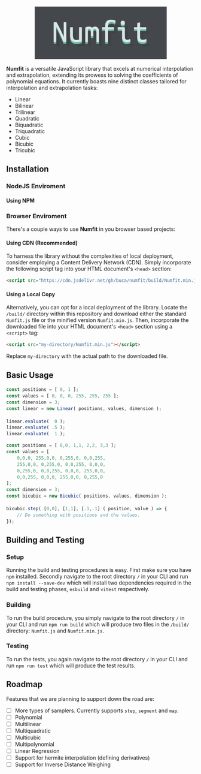 <p align="center">
  <img width="353" height="140" src="numfit-logo.png">
</p>

**Numfit** is a versatile JavaScript library that excels at numerical interpolation and extrapolation, extending its prowess to solving the coefficients of polynomial equations. It currently boasts nine distinct classes tailored for interpolation and extrapolation tasks:
- Linear
- Bilinear
- Trilinear
- Quadratic
- Biquadratic
- Triquadratic
- Cubic
- Bicubic
- Tricubic

## Installation

### NodeJS Enviroment

#### Using NPM


### Browser Enviroment
There's a couple ways to use **Numfit** in you browser based projects:
 
#### Using CDN (Recommended)

To harness the library without the complexities of local deployment, consider employing a Content Delivery Network (CDN). Simply incorporate the following script tag into your HTML document's `<head>` section:

```html
<script src="https://cdn.jsdelivr.net/gh/buca/numfit/build/Numfit.min.js"></script>
```

#### Using a Local Copy

Alternatively, you can opt for a local deployment of the library. Locate the `/build/` directory within this repository and download either the standard `Numfit.js` file or the minified version `Numfit.min.js`. Then, incorporate the downloaded file into your HTML document's `<head>` section using a `<script>` tag:

```html
<script src="my-directory/Numfit.min.js"></script>
```

Replace `my-directory` with the actual path to the downloaded file.

## Basic Usage
```javascript
const positions = [ 0, 1 ];
const values = [ 0, 0, 0, 255, 255, 255 ];
const dimension = 3;
const linear = new Linear( positions, values, dimension );

linear.evaluate(  0 );
linear.evaluate( .5 ); 
linear.evaluate(  1 );
```

```javascript
const positions = [ 0,0, 1,1, 2,2, 3,3 ];
const values = [ 
	0,0,0, 255,0,0, 0,255,0, 0,0,255,
	255,0,0, 0,255,0, 0,0,255, 0,0,0, 
	0,255,0, 0,0,255, 0,0,0, 255,0,0,
	0,0,255, 0,0,0, 255,0,0, 0,255,0
];
const dimension = 3;
const bicubic = new Bicubic( positions, values, dimension );

bicubic.step( [0,0], [1,1], [.1,.1] ( position, value ) => {
	// Do something with positions and the values.
});
```

## Building and Testing

### Setup
Running the build and testing procedures is easy. First make sure you have ```npm``` installed. Secondly navigate to the root directory ```/``` in your CLI and run ```npm install --save-dev``` which will install two dependencies required in the build and testing phases, ```esbuild``` and ```vitest``` respectively.

### Building
To run the build procedure, you simply navigate to the root directory ```/``` in your CLI and run
```npm run build``` which will produce two files in the ```/build/``` directory: ```Numfit.js``` and ```Numfit.min.js```.

### Testing
To run the tests, you again navigate to the root directory ```/``` in your CLI and run
```npm run test``` which will produce the test results.

## Roadmap
Features that we are planning to support down the road are:
- [ ] More types of samplers. Currently supports ```step```, ```segment``` and ```map```.
- [ ] Polynomial
- [ ] Multilinear
- [ ] Multiquadratic
- [ ] Multicubic
- [ ] Multipolynomial
- [ ] Linear Regression
- [ ] Support for hermite interpolation (defining derivatives)
- [ ] Support for Inverse Distance Weighing